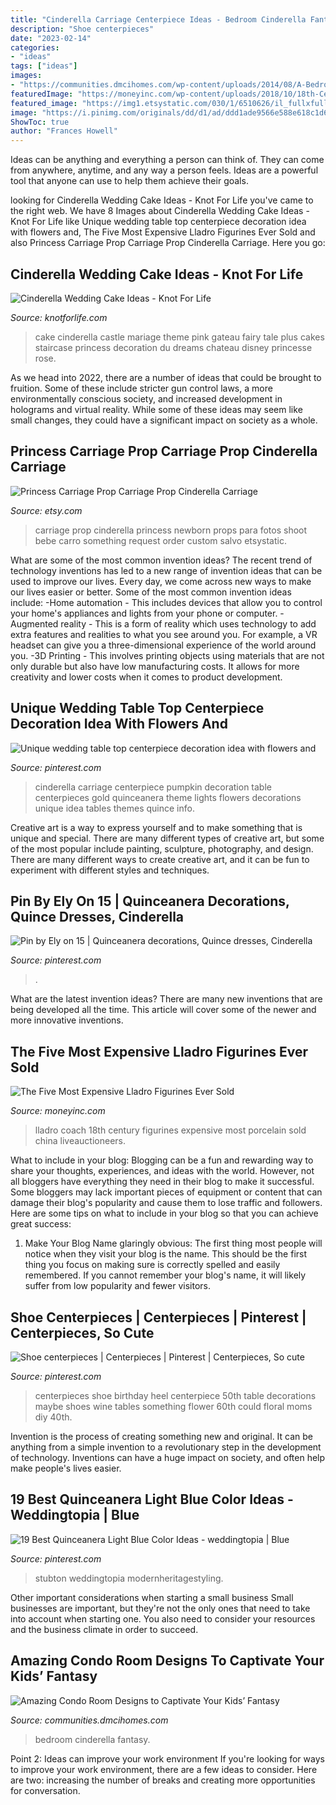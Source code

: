 ```yaml
---
title: "Cinderella Carriage Centerpiece Ideas - Bedroom Cinderella Fantasy"
description: "Shoe centerpieces"
date: "2023-02-14"
categories:
- "ideas"
tags: ["ideas"]
images:
- "https://communities.dmcihomes.com/wp-content/uploads/2014/08/A-Bedroom-for-Cinderella.jpg"
featuredImage: "https://moneyinc.com/wp-content/uploads/2018/10/18th-Century-Coach.jpg"
featured_image: "https://img1.etsystatic.com/030/1/6510626/il_fullxfull.630841411_j6x6.jpg"
image: "https://i.pinimg.com/originals/dd/d1/ad/ddd1ade9566e588e618c1d6494b4e76c.jpg"
ShowToc: true
author: "Frances Howell"
---
```



Ideas can be anything and everything a person can think of. They can come from anywhere, anytime, and any way a person feels. Ideas are a powerful tool that anyone can use to help them achieve their goals.

	

		
looking for Cinderella Wedding Cake Ideas - Knot For Life you've came to the right web. We have 8 Images about Cinderella Wedding Cake Ideas - Knot For Life like Unique wedding table top centerpiece decoration idea with flowers and, The Five Most Expensive Lladro Figurines Ever Sold and also Princess Carriage Prop Carriage Prop Cinderella Carriage. Here you go:
		
    
## Cinderella Wedding Cake Ideas - Knot For Life

<img loading=lazy src="http://www.knotforlife.com/wp-content/uploads/2014/05/pink-cinderella-castle-wedding-cake.jpeg" onerror="this.onerror=null;this.src='https://tse1.mm.bing.net/th?id=OIP.gSPLqyDZNbne3yCns08xggHaLb&amp;pid=15.1';" alt="Cinderella Wedding Cake Ideas - Knot For Life">

_Source: knotforlife.com_

>cake cinderella castle mariage theme pink gateau fairy tale plus cakes staircase princess decoration du dreams chateau disney princesse rose. 

	

As we head into 2022, there are a number of ideas that could be brought to fruition. Some of these include stricter gun control laws, a more environmentally conscious society, and increased development in holograms and virtual reality. While some of these ideas may seem like small changes, they could have a significant impact on society as a whole.

    
## Princess Carriage Prop Carriage Prop Cinderella Carriage

<img loading=lazy src="https://img1.etsystatic.com/030/1/6510626/il_fullxfull.630841411_j6x6.jpg" onerror="this.onerror=null;this.src='https://tse3.mm.bing.net/th?id=OIP.JrHZKXdHS1PxS_MyT5WnmwHaFb&amp;pid=15.1';" alt="Princess Carriage Prop Carriage Prop Cinderella Carriage">

_Source: etsy.com_

>carriage prop cinderella princess newborn props para fotos shoot bebe carro something request order custom salvo etsystatic. 

	

What are some of the most common invention ideas?
The recent trend of technology inventions has led to a new range of invention ideas that can be used to improve our lives. Every day, we come across new ways to make our lives easier or better. Some of the most common invention ideas include: 
-Home automation - This includes devices that allow you to control your home's appliances and lights from your phone or computer. 
-Augmented reality - This is a form of reality which uses technology to add extra features and realities to what you see around you. For example, a VR headset can give you a three-dimensional experience of the world around you. 
-3D Printing - This involves printing objects using materials that are not only durable but also have low manufacturing costs. It allows for more creativity and lower costs when it comes to product development.

    
## Unique Wedding Table Top Centerpiece Decoration Idea With Flowers And

<img loading=lazy src="https://i.pinimg.com/736x/ac/a2/5b/aca25ba379ba7077338a60001b4cf91b--cinderella-pumpkin-carriage-wedding-tables.jpg" onerror="this.onerror=null;this.src='https://tse4.mm.bing.net/th?id=OIP.uVdm4NRNhVLnjjK1alaN3gHaHa&amp;pid=15.1';" alt="Unique wedding table top centerpiece decoration idea with flowers and">

_Source: pinterest.com_

>cinderella carriage centerpiece pumpkin decoration table centerpieces gold quinceanera theme lights flowers decorations unique idea tables themes quince info. 

	

Creative art is a way to express yourself and to make something that is unique and special. There are many different types of creative art, but some of the most popular include painting, sculpture, photography, and design. There are many different ways to create creative art, and it can be fun to experiment with different styles and techniques.

    
## Pin By Ely On 15 | Quinceanera Decorations, Quince Dresses, Cinderella

<img loading=lazy src="https://i.pinimg.com/originals/dd/d1/ad/ddd1ade9566e588e618c1d6494b4e76c.jpg" onerror="this.onerror=null;this.src='https://tse3.mm.bing.net/th?id=OIP.vck5QfLR5YmZVstWdMZgwgHaJ4&amp;pid=15.1';" alt="Pin by Ely on 15 | Quinceanera decorations, Quince dresses, Cinderella">

_Source: pinterest.com_

>. 

	

What are the latest invention ideas?
There are many new inventions that are being developed all the time. This article will cover some of the newer and more innovative inventions.

    
## The Five Most Expensive Lladro Figurines Ever Sold

<img loading=lazy src="https://moneyinc.com/wp-content/uploads/2018/10/18th-Century-Coach.jpg" onerror="this.onerror=null;this.src='https://tse2.mm.bing.net/th?id=OIP.tHDHG-gQzNx2oKid8P8zmwHaDn&amp;pid=15.1';" alt="The Five Most Expensive Lladro Figurines Ever Sold">

_Source: moneyinc.com_

>lladro coach 18th century figurines expensive most porcelain sold china liveauctioneers. 

	

What to include in your blog:
Blogging can be a fun and rewarding way to share your thoughts, experiences, and ideas with the world. However, not all bloggers have everything they need in their blog to make it successful. Some bloggers may lack important pieces of equipment or content that can damage their blog's popularity and cause them to lose traffic and followers. Here are some tips on what to include in your blog so that you can achieve great success:
1. Make Your Blog Name glaringly obvious: The first thing most people will notice when they visit your blog is the name. This should be the first thing you focus on making sure is correctly spelled and easily remembered. If you cannot remember your blog's name, it will likely suffer from low popularity and fewer visitors.


    
## Shoe Centerpieces | Centerpieces | Pinterest | Centerpieces, So Cute

<img loading=lazy src="https://s-media-cache-ak0.pinimg.com/736x/68/f5/c7/68f5c716c54a0f36393db043d9587a52.jpg" onerror="this.onerror=null;this.src='https://tse2.mm.bing.net/th?id=OIP.bHQp2z8ooFT9Y7c10QtC8wHaGx&amp;pid=15.1';" alt="Shoe centerpieces | Centerpieces | Pinterest | Centerpieces, So cute">

_Source: pinterest.com_

>centerpieces shoe birthday heel centerpiece 50th table decorations maybe shoes wine tables something flower 60th could floral moms diy 40th. 

	

Invention is the process of creating something new and original. It can be anything from a simple invention to a revolutionary step in the development of technology. Inventions can have a huge impact on society, and often help make people's lives easier.

    
## 19 Best Quinceanera Light Blue Color Ideas - Weddingtopia | Blue

<img loading=lazy src="https://i.pinimg.com/736x/a1/da/b0/a1dab0cab7232eda474d8c44ef62fc7b.jpg" onerror="this.onerror=null;this.src='https://tse4.mm.bing.net/th?id=OIP.YwwOFEqnK_nA3iTQ_5sstAHaLH&amp;pid=15.1';" alt="19 Best Quinceanera Light Blue Color Ideas - weddingtopia | Blue">

_Source: pinterest.com_

>stubton weddingtopia modernheritagestyling. 

	

Other important considerations when starting a small business
Small businesses are important, but they're not the only ones that need to take into account when starting one. You also need to consider your resources and the business climate in order to succeed.

    
## Amazing Condo Room Designs To Captivate Your Kids’ Fantasy

<img loading=lazy src="https://communities.dmcihomes.com/wp-content/uploads/2014/08/A-Bedroom-for-Cinderella.jpg" onerror="this.onerror=null;this.src='https://tse3.mm.bing.net/th?id=OIP.Otwgm9u4vfxTJZr42BJ70gHaLE&amp;pid=15.1';" alt="Amazing Condo Room Designs to Captivate Your Kids’ Fantasy">

_Source: communities.dmcihomes.com_

>bedroom cinderella fantasy. 

	

Point 2: Ideas can improve your work environment
If you're looking for ways to improve your work environment, there are a few ideas to consider. Here are two: increasing the number of breaks and creating more opportunities for conversation.

